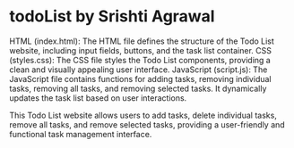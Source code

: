 # todoList by Srishti Agrawal
HTML (index.html): The HTML file defines the structure of the Todo List website, including input fields, buttons, and the task list container.
CSS (styles.css): The CSS file styles the Todo List components, providing a clean and visually appealing user interface.
JavaScript (script.js): The JavaScript file contains functions for adding tasks, removing individual tasks, removing all tasks, and removing selected tasks. It dynamically updates the task list based on user interactions.

This Todo List website allows users to add tasks, delete individual tasks, remove all tasks, and remove selected tasks, providing a user-friendly and functional task management interface.
